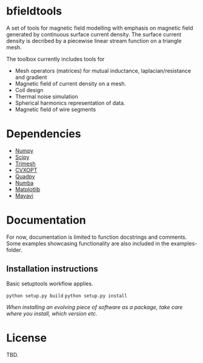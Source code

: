 # bfieldtools
A set of tools for magnetic field modelling with emphasis on magnetic field generated by continuous surface current density. The surface current density is decribed by a piecewise linear stream function on a triangle mesh.

The toolbox currently includes tools for
* Mesh operators (matrices) for mutual inductance, laplacian/resistance and gradient
* Magnetic field of current density on a mesh.
* Coil design 
* Thermal noise simulation 
* Spherical harmonics representation of data.
* Magnetic field of wire segments


# Dependencies
* [Numpy](https://www.numpy.org/)
* [Scipy](https://www.scipy.org/)
* [Trimesh](https://github.com/mikedh/trimesh)
* [CVXOPT](https://cvxopt.org/)
* [Quadpy](https://github.com/nschloe/quadpy/tree/master/quadpy)
* [Numba](https://numba.pydata.org/)
* [Matplotlib](https://matplotlib.org/)
* [Mayavi](https://docs.enthought.com/mayavi/mayavi/)

# Documentation

For now, documentation is limited to function docstrings and comments. Some examples showcasing functionality are also included in the examples-folder.


## Installation instructions

Basic setuptools workflow applies.

`python setup.py build`
`python setup.py install`

*When installing an evolving piece of software as a package, take care where you install, which version etc.*


# License 

TBD.

